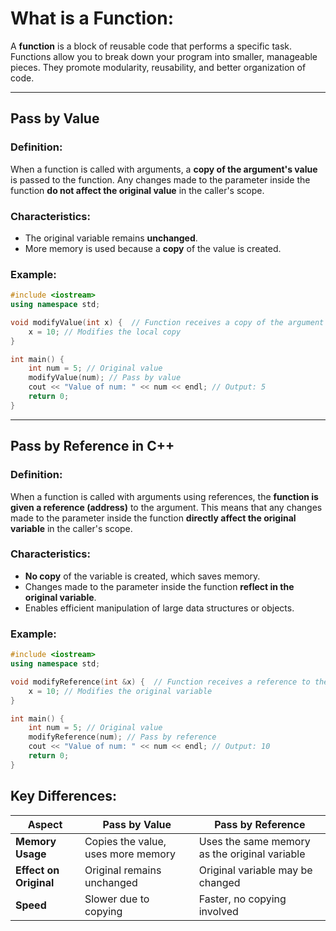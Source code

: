 # What is a Function:

A **function** is a block of reusable code that performs a specific task. Functions allow you to break down your program into smaller, manageable pieces. They promote modularity, reusability, and better organization of code.

---

## Pass by Value
### Definition:
When a function is called with arguments, a **copy of the argument's value** is passed to the function. Any changes made to the parameter inside the function **do not affect the original value** in the caller's scope.

### Characteristics:
- The original variable remains **unchanged**.
- More memory is used because a **copy** of the value is created.

### Example:
```cpp
#include <iostream>
using namespace std;

void modifyValue(int x) {  // Function receives a copy of the argument
    x = 10; // Modifies the local copy
}

int main() {
    int num = 5; // Original value
    modifyValue(num); // Pass by value
    cout << "Value of num: " << num << endl; // Output: 5
    return 0;
}
```

---

## Pass by Reference in C++

### Definition:
When a function is called with arguments using references, the **function is given a reference (address)** to the argument. This means that any changes made to the parameter inside the function **directly affect the original variable** in the caller's scope.


### Characteristics:
- **No copy** of the variable is created, which saves memory.
- Changes made to the parameter inside the function **reflect in the original variable**.
- Enables efficient manipulation of large data structures or objects.


### Example:
```cpp
#include <iostream>
using namespace std;

void modifyReference(int &x) {  // Function receives a reference to the argument
    x = 10; // Modifies the original variable
}

int main() {
    int num = 5; // Original value
    modifyReference(num); // Pass by reference
    cout << "Value of num: " << num << endl; // Output: 10
    return 0;
}
```

## Key Differences:
| **Aspect**           | **Pass by Value**                 | **Pass by Reference**           |
|----------------------|-----------------------------------|----------------------------------|
| **Memory Usage**     | Copies the value, uses more memory | Uses the same memory as the original variable |
| **Effect on Original**| Original remains unchanged         | Original variable may be changed |
| **Speed**            | Slower due to copying             | Faster, no copying involved      |
